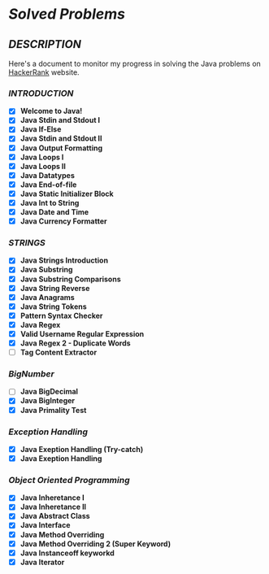 # *Solved Problems*

## *DESCRIPTION*

Here's a document to monitor my progress in solving the Java problems on [HackerRank](https://www.hackerrank.com/domains/java) website.

### *INTRODUCTION*

- [x] **Welcome to Java!**
- [x] **Java Stdin and Stdout I**
- [x] **Java If-Else**
- [x] **Java Stdin and Stdout II**
- [x] **Java Output Formatting**
- [x] **Java Loops I**
- [x] **Java Loops II**
- [x] **Java Datatypes**
- [x] **Java End-of-file**
- [x] **Java Static Initializer Block**
- [x] **Java Int to String**
- [x] **Java Date and Time**
- [x] **Java Currency Formatter**

### *STRINGS*

- [x] **Java Strings Introduction**
- [x] **Java Substring**
- [x] **Java Substring Comparisons**
- [x] **Java String Reverse**
- [x] **Java Anagrams**
- [x] **Java String Tokens**
- [x] **Pattern Syntax Checker**
- [x] **Java Regex**
- [x] **Valid Username Regular Expression**
- [x] **Java Regex 2 - Duplicate Words**
- [ ] **Tag Content Extractor**

### *BigNumber*

- [ ] **Java BigDecimal**
- [x] **Java BigInteger**
- [x] **Java Primality Test**

### *Exception Handling*

- [x] **Java Exeption Handling (Try-catch)**
- [x] **Java Exeption Handling**

### *Object Oriented Programming*

- [x] **Java Inheretance I**
- [x] **Java Inheretance II**
- [x] **Java Abstract Class**
- [x] **Java Interface**
- [x] **Java Method Overriding**
- [x] **Java Method Overriding 2 (Super Keyword)**
- [x] **Java Instanceoff keyworkd**
- [x] **Java Iterator**
